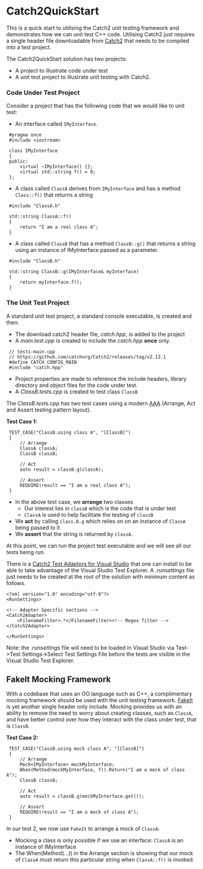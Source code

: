 # Catch2QuickStart
This is a quick start to utilising the Catch2 unit testing framework and demonstrates how we can unit test C++ code. Utilising Catch2 just requires a single header file downloadable from [Catch2](https://github.com/catchorg/Catch2) that needs to be compiled into a test project.

The Catch2QuickStart solution has two projects:

- A project to illustrate code under test
- A unit test project to illustrate unit testing with Catch2. 

### Code Under Test Project

Consider a project that has the following code that we would like to unit test:

- An interface called `IMyInterface`.

```
 #pragma once
 #include <iostream>
  
 class IMyInterface
 {
 public:
     virtual ~IMyInterface() {};
     virtual std::string f() = 0;
 };
```

- A class called `ClassA` derives from `IMyInterface` and has a method `Class::f()`  that returns a string

```
 #include "ClassA.h"
  
 std::string ClassA::f()
 {
     return "I am a real class A";
 }
```

- A class called `ClassB` that has a method `ClassB::g()` that returns a string using an instance of IMyInterface passed as a parameter.

```
 #include "ClassB.h"
  
 std::string ClassB::g(IMyInterface& myInterface)
 { 
     return myInterface.f(); 
 }
```

### The Unit Test Project

 A standard unit test project, a standard console executable, is created and then:

- The download catch2 header file, *catch.hpp*, is added to the project
- A *main.test.cpp* is created to include the *catch.hpp* **once** only.

```
 // tests-main.cpp
 // https://github.com/catchorg/Catch2/releases/tag/v2.13.1
 #define CATCH_CONFIG_MAIN
 #include "catch.hpp"
```

- Project properties are made to reference the include headers, library directory and object files for the code under test.
- A *ClassB.tests.cpp* is created to test class `ClassB` 

The *ClassB.tests.cpp* has two test cases using a modern [AAA](https://www.thephilocoder.com/unit-testing-aaa-pattern/) (Arrange, Act and Assert testing pattern layout).

**Test Case 1:**

```
 TEST_CASE("ClassB.using class A", "[ClassB]")
 {
     // Arrange
     ClassA classA;
     ClassB classB;
  
     // Act
     auto result = classB.g(classA);
  
     // Assert
     REQUIRE(result == "I am a real class A");
 }
```

- In the above test case, we **arrange** two classes
  - Our interest lies in `classB` which is the code that is under test
  - `ClassA` is used to help facilitate the testing of `classB`
- We **act** by calling `class.B.g` which relies on on an instance of `ClassA` being passed to it
- We **assert** that the string is returned by `classA`.

At this point, we can run the project test executable and we will see all our tests being run. 

There is a  [Catch2 Test Adaptors for Visual Studio](https://marketplace.visualstudio.com/items?itemName=JohnnyHendriks.ext01) that one can install to be able to take advantage of the Visual Studio Test Explorer. A *.runsettings* file just needs to be created at the root of the solution with  minimum content as follows.

```
<?xml version="1.0" encoding="utf-8"?>
<RunSettings>

<!-- Adapter Specific sections -->
<Catch2Adapter>
    <FilenameFilter>.*</FilenameFilter><!-- Regex filter -->
</Catch2Adapter>

</RunSettings>
```

Note: the *.runsettings* file will need to be loaded in Visual Studio via Test->Test Settings->Select Test Settings File before the tests are visible in the Visual Studio Test Explorer.

## FakeIt Mocking Framework

With a codebase that uses an OO language such as C++, a complimentary mocking framework should be used with the unit testing framework.  [FakeIt](https://github.com/eranpeer/FakeIt) is yet another single header only include.  Mocking provides us with an ability to remove the need to worry about creating classes, such as `ClassA`, and have better control over how they interact with the class under test, that is `ClassB`. 

**Test Case 2:**

```
 TEST_CASE("ClassB.using mock class A", "[ClassB]")
 {
     // Arrange
     Mock<IMyInterface> mockMyInterface;
     When(Method(mockMyInterface, f)).Return("I am a mock of class A");
     ClassB classB;
  
     // Act
     auto result = classB.g(mockMyInterface.get());
  
     // Assert
     REQUIRE(result == "I am a mock of class A");
 }
```

In our test 2, we now use `FakeIt` to arrange a mock of `ClassA`:

- Mocking a class is only possible if we use an interface: `ClassA` is an instance of IMyInterface
- The When(Method(...)) in the Arrange section is showing that our mock of `ClassA` must return this particular string when `ClassA::f()`  is invoked.
